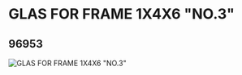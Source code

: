 # GLAS FOR FRAME 1X4X6 "NO.3"
## 96953
![GLAS FOR FRAME 1X4X6 "NO.3"](https://lc-www-live-s.legocdn.com/media/bricks/5/2/6023695.jpg)